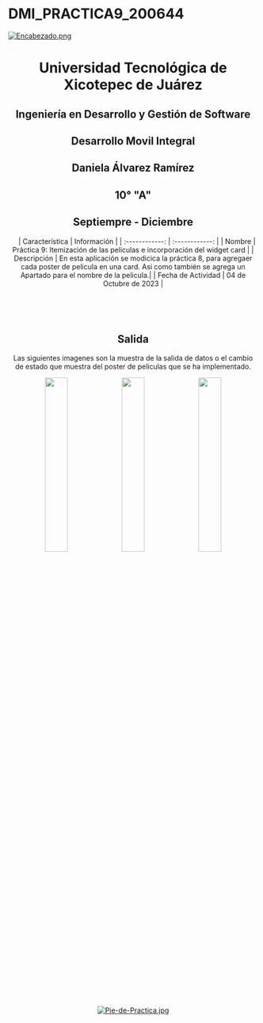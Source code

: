 # DMI_PRACTICA9_200644


[![Encabezado.png](https://i.postimg.cc/PJKtvHNC/Encabezado.png)](https://postimg.cc/K3kXCdPb)

<div align="center">
  
# Universidad Tecnológica de Xicotepec de Juárez

## Ingeniería en Desarrollo y Gestión de Software

## Desarrollo Movil Integral

## Daniela Álvarez Ramírez
 
## 10° "A"

## Septiempre - Diciembre


&nbsp;
&nbsp;
|  Característica |  Información |
| :------------: | :------------: |
| Nombre  |  Práctica 9: Itemización de las peliculas e incorporación del widget card |
| Descripción  |  En esta aplicación se modicica la práctica 8, para agregaer cada poster de pelicula en una card. Asi como también se agrega un Apartado para el nombre de la pelicula.|
|  Fecha de Actividad  |  04 de Octubre de 2023  |

&nbsp;
&nbsp;

&nbsp;
&nbsp;

## Salida
<p align="center">
  Las siguientes imagenes son la muestra de la salida de datos o el cambio de estado que muestra del poster de peliculas que se ha implementado.
</p>
<p align="center">
  <img src="https://github.com/Daniela06112002/DMI_PRACTICA9_200644/blob/main/screenshots/pruebaHorizonatal1.png" width="30%"/>
  <img src="https://github.com/Daniela06112002/DMI_PRACTICA9_200644/blob/main/screenshots/pruebaHorizontal2.png" width="30%"/>
  <img src="https://github.com/Daniela06112002/DMI_PRACTICA9_200644/blob/main/screenshots/pruebaVertical1.png" width="30%"/>
</p>

<br>
<br>
<br>
<br>

[![Pie-de-Practica.jpg](https://i.postimg.cc/MKKZ2nrV/Pie-de-Practica.jpg)](https://postimg.cc/WtCc01V1)
